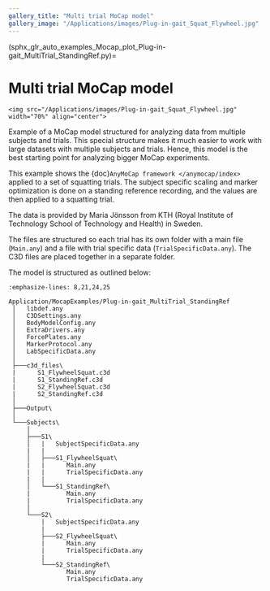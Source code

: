 ```yaml
---
gallery_title: "Multi trial MoCap model"
gallery_image: "/Applications/images/Plug-in-gait_Squat_Flywheel.jpg"
---
```


(sphx_glr_auto_examples_Mocap_plot_Plug-in-gait_MultiTrial_StandingRef.py)=

# Multi trial MoCap model


````{sidebar}
<img src="/Applications/images/Plug-in-gait_Squat_Flywheel.jpg" width="70%" align="center">
````

Example of a MoCap model structured for analyzing data from multiple subjects
and trials. This special structure makes it much easier to work with large
datasets with multiple subjects and trials. Hence, this model is the best
starting point for analyzing bigger MoCap experiments.

This example shows the {doc}`AnyMoCap framework </anymocap/index>` applied to a set
of squatting trials.
The subject specific scaling and marker optimization is done on a standing
reference recording, and the values are then applied to a squatting trial.

The data is provided by Maria Jönsson from KTH (Royal Institute of Technology
School of Technology and Health) in Sweden.

The files are structured so each trial has its own folder with a main file
(`Main.any`) and a file with trial specific data (`TrialSpecificData.any`).
The C3D files are placed together in a separate folder.

The model is structured as outlined below:

```{code-block} none
:emphasize-lines: 8,21,24,25

Application/MocapExamples/Plug-in-gait_MultiTrial_StandingRef
 │   libdef.any
 │   C3DSettings.any
 │   BodyModelConfig.any
 │   ExtraDrivers.any
 │   ForcePlates.any
 │   MarkerProtocol.any
 │   LabSpecificData.any
 │
 ├───c3d_files\
 |      S1_FlywheelSquat.c3d
 |      S1_StandingRef.c3d
 |      S2_FlywheelSquat.c3d
 |      S2_StandingRef.c3d
 │
 ├───Output\
 │
 └───Subjects\
     │
     ├───S1\
     │   |   SubjectSpecificData.any
     |   |
     │   ├───S1_FlywheelSquat\
     |   |      Main.any
     |   |      TrialSpecificData.any
     |   |
     │   └───S1_StandingRef\
     |          Main.any
     |          TrialSpecificData.any
     │
     └───S2\
         |   SubjectSpecificData.any
         |
         ├───S2_FlywheelSquat\
         |      Main.any
         |      TrialSpecificData.any
         |
         └───S2_StandingRef\
                Main.any
                TrialSpecificData.any
```

